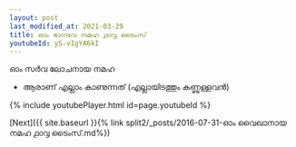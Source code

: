 ```yaml
---
layout: post
last_modified_at: 2021-03-29
title: ഓം ഭാനവേ നമഹ ൧൦൮ ടൈംസ്
youtubeId: yS-vIgYA6kI
---
```

 
 
 ഓം സർവ ലോചനായ നമഹ 
 
 -  ആരാണ് എല്ലാം കാണുന്നത് (എല്ലായിടത്തും കണ്ണുള്ളവൻ) 
 
  
 
  
 
 
 
 
 
 


{% include youtubePlayer.html id=page.youtubeId %}
 
[Next]({{ site.baseurl }}{% link  split2/_posts/2016-07-31-ഓം വൈഖാനായ നമഹ ൧൦൮ ടൈംസ്.md%})
 
